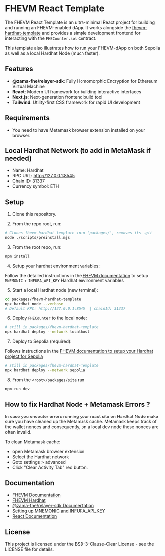 # FHEVM React Template

The FHEVM React Template is an ultra-minimal React project for building and running an FHEVM-enabled dApp.
It works alongside the [fhevm-hardhat-template](https://github.com/zama-ai/fhevm-hardhat-template)
and provides a simple development frontend for interacting with the `FHECounter.sol` contract.

This template also illustrates how to run your FHEVM-dApp on both Sepolia as well as a local Hardhat Node (much faster).

## Features

- **@zama-fhe/relayer-sdk**: Fully Homomorphic Encryption for Ethereum Virtual Machine
- **React**: Modern UI framework for building interactive interfaces
- **Next.js**: Next-generation frontend build tool
- **Tailwind**: Utility-first CSS framework for rapid UI development

## Requirements

- You need to have Metamask browser extension installed on your browser.

## Local Hardhat Network (to add in MetaMask if needed)

- Name: Hardhat
- RPC URL: http://127.0.0.1:8545
- Chain ID: 31337
- Currency symbol: ETH

## Setup

1. Clone this repository.

2. From the repo root, run:
```sh
# Clones fhevm-hardhat-template into 'packages/', removes its .git
node ./scripts/preinstall.mjs
```

3. From the root repo, run:
```sh
npm install
```

4. Setup your hardhat environment variables:

Follow the detailed instructions in the [FHEVM documentation](https://docs.zama.ai/protocol/solidity-guides/getting-started/setup#set-up-the-hardhat-configuration-variables-optional) to setup `MNEMONIC` + `INFURA_API_KEY` Hardhat environment variables

5. Start a local Hardhat node (new terminal):

```sh
cd packages/fhevm-hardhat-template
npx hardhat node --verbose
# Default RPC: http://127.0.0.1:8545  | chainId: 31337
```

6. Deploy `FHECounter` to the local node:

```sh
# still in packages/fhevm-hardhat-template
npx hardhat deploy --network localhost
```

7. Deploy to Sepolia (required):

Follows instructions in the [FHEVM documentation to setup your Hardhat project for Sepolia](https://docs.zama.ai/protocol/solidity-guides/getting-started/setup#set-up-the-hardhat-configuration-variables-optional)

```sh
# still in packages/fhevm-hardhat-template
npx hardhat deploy --network sepolia
```

8. From the `<root>/packages/site` run
```sh
npm run dev
```

## How to fix Hardhat Node + Metamask Errors ?

In case you encouter errors running your react site on Hardhat Node make sure you have cleaned up the Metamask cache.
Metamask keeps track of the wallet nonces and consequently, on a local dev node these nonces are often invalid. 

To clean Metamask cache:
- open Metamask browser extension
- Select the Hardhat network
- Goto settings > advanced
- Click "Clear Activity Tab" red button.

## Documentation

- [FHEVM Documentation](https://docs.zama.ai/protocol/solidity-guides/)
- [FHEVM Hardhat](https://docs.zama.ai/protocol/solidity-guides/development-guide/hardhat)
- [@zama-fhe/relayer-sdk Documentation](https://docs.zama.ai/protocol/relayer-sdk-guides/)
- [Setting up MNEMONIC and INFURA_API_KEY](https://docs.zama.ai/protocol/solidity-guides/getting-started/setup#set-up-the-hardhat-configuration-variables-optional)
- [React Documentation](https://reactjs.org/)

## License

This project is licensed under the BSD-3-Clause-Clear License - see the LICENSE file for details.
